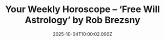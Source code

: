 ---
title: "Your Weekly Horoscope – ‘Free Will Astrology’ by Rob Brezsny"
date: 2025-10-04T10:00:02.000Z
category: Human Kindness
externalLink: "https://www.goodnewsnetwork.org/horoscope-from-rob-brezsnys-free-will-astrology-10-4-2025/"
image: ""
excerpt: "Our partner Rob Brezsny, who has a new book out, Astrology Is Real: Revelations from My Life as an Oracle, provides his weekly wisdom to enlighten our thinking and motivate our mood. Rob’s Free Will Astrology, is a syndicated weekly column appearing in over a hundred publications. He is also the author of Pronoia Is the Antidote […] The post…"
---